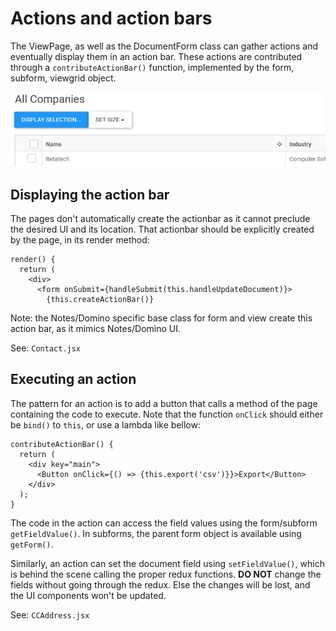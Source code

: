 # Actions and action bars

The ViewPage, as well as the DocumentForm class can gather actions and eventually display them in an action bar. These actions are contributed through a `contributeActionBar()` function, implemented by the form, subform, viewgrid object.

![](sampleactionbar.png)

## Displaying the action bar

The pages don't automatically create the actionbar as it cannot preclude the desired UI and its location. That actionbar should be explicitly created by the page, in its render method:

    render() {
      return (
        <div>
          <form onSubmit={handleSubmit(this.handleUpdateDocument)}>
            {this.createActionBar()}

Note: the Notes/Domino specific base class for form and view create this action bar, as it mimics Notes/Domino UI.

See: `Contact.jsx`

## Executing an action

The pattern for an action is to add a button that calls a method of the page containing the code to execute.
Note that the function `onClick` should either be `bind()` to `this`, or use a lambda like bellow:

    contributeActionBar() {
      return (
        <div key="main">
          <Button onClick={() => {this.export('csv')}}>Export</Button>
        </div>
      );
    }

The code in the action can access the field values using the form/subform `getFieldValue()`. In subforms, the parent form object is available using `getForm()`.

Similarly, an action can set the document field using `setFieldValue()`, which is behind the scene calling the proper redux functions.
**DO NOT** change the fields without going through the redux. Else the changes will be lost, and the UI components won't be updated.

See: `CCAddress.jsx`